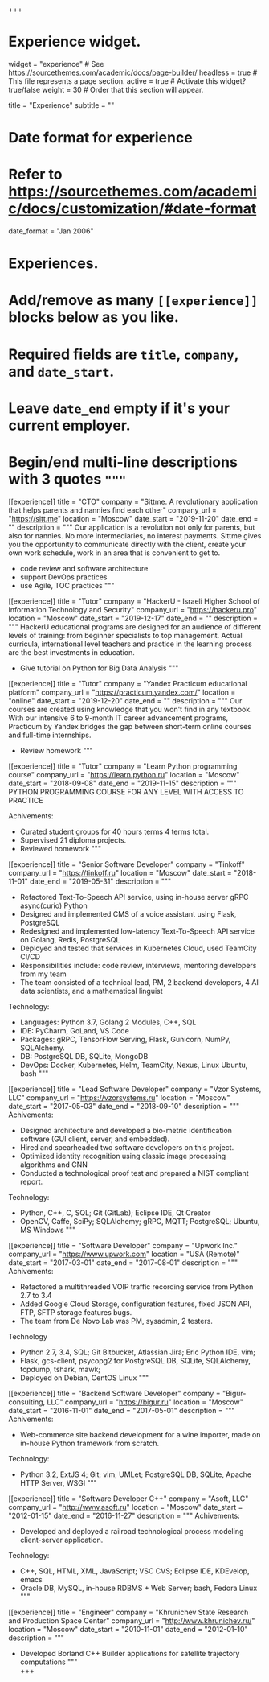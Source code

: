 +++
# Experience widget.
widget = "experience"  # See https://sourcethemes.com/academic/docs/page-builder/
headless = true  # This file represents a page section.
active = true  # Activate this widget? true/false
weight = 30  # Order that this section will appear.

title = "Experience"
subtitle = ""

# Date format for experience
#   Refer to https://sourcethemes.com/academic/docs/customization/#date-format
date_format = "Jan 2006"

# Experiences.
#   Add/remove as many `[[experience]]` blocks below as you like.
#   Required fields are `title`, `company`, and `date_start`.
#   Leave `date_end` empty if it's your current employer.
#   Begin/end multi-line descriptions with 3 quotes `"""`
[[experience]]
  title = "CTO"
  company = "Sittme. A revolutionary application that helps parents and nannies find each other"
  company_url = "https://sitt.me"
  location = "Moscow"
  date_start = "2019-11-20"
  date_end = ""
  description = """
  Our application is a revolution not only for parents, but also for nannies. No more intermediaries, no interest payments. Sittme gives you the opportunity to communicate directly with the client, create your own work schedule, work in an area that is convenient to get to.

  * code review and software architecture
  * support DevOps practices
  * use Agile, TOC practices
  """

[[experience]]
  title = "Tutor"
  company = "HackerU - Israeli Higher School of Information Technology and Security"
  company_url = "https://hackeru.pro"
  location = "Moscow"
  date_start = "2019-12-17"
  date_end = ""
  description = """
  HackerU educational programs are designed for an audience of different levels of training: from beginner specialists to top management. Actual curricula, international level teachers and practice in the learning process are the best investments in education.

  * Give tutorial on Python for Big Data Analysis
  """

[[experience]]
  title = "Tutor"
  company = "Yandex Practicum educational platform"
  company_url = "https://practicum.yandex.com/"
  location = "online"
  date_start = "2019-12-20"
  date_end = ""
  description = """
  Our courses are created using knowledge that you won't find in any textbook. With our intensive 6 to 9-month IT career advancement programs, Practicum by Yandex bridges the gap between short-term online courses and full-time internships.

  * Review homework
  """

[[experience]]
  title = "Tutor"
  company = "Learn Python programming course"
  company_url = "https://learn.python.ru"
  location = "Moscow"
  date_start = "2018-09-08"
  date_end = "2019-11-15"
  description = """
  PYTHON PROGRAMMING COURSE FOR ANY LEVEL WITH ACCESS TO PRACTICE

  Achivements:
  
  * Curated student groups for 40 hours terms 4 terms total.
  * Supervised 21 diploma projects.
  * Reviewed homework
  """

[[experience]]
  title = "Senior Software Developer"
  company = "Tinkoff"
  company_url = "https://tinkoff.ru"
  location = "Moscow"
  date_start = "2018-11-01"
  date_end = "2019-05-31"
  description = """

  * Refactored Text-To-Speech API service, using in-house server gRPC async(curio) Python
  * Designed and implemented CMS of a voice assistant using Flask, PostgreSQL
  * Redesigned and implemented low-latency Text-To-Speech API service on Golang, Redis, PostgreSQL
  * Deployed and tested that services in Kubernetes Cloud, used TeamCity CI/CD
  * Responsibilities include: code review, interviews, mentoring developers from my team
  * The team consisted of a technical lead, PM, 2 backend developers, 4 AI data scientists, and a mathematical linguist

  Technology:

  * Languages: Python 3.7, Golang 2 Modules, C++, SQL
  * IDE: PyCharm, GoLand, VS Code
  * Packages: gRPC, TensorFlow Serving, Flask, Gunicorn, NumPy, SQLAlchemy.
  * DB: PostgreSQL DB, SQLite, MongoDB
  * DevOps: Docker, Kubernetes, Helm, TeamCity, Nexus, Linux Ubuntu, bash
  """

[[experience]]
  title = "Lead Software Developer"
  company = "Vzor Systems, LLC"
  company_url = "https://vzorsystems.ru"
  location = "Moscow"
  date_start = "2017-05-03"
  date_end = "2018-09-10"
  description = """
  Achivements:

  * Designed architecture and developed a bio-metric identification software (GUI client, server, and embedded).
  * Hired and spearheaded two software developers on this project.
  * Optimized identity recognition using classic image processing algorithms and CNN
  * Conducted a technological proof test and prepared a NIST compliant report.

  Technology:

  * Python, C++, C, SQL; Git (GitLab); Eclipse IDE, Qt Creator
  * OpenCV, Caffe, SciPy; SQLAlchemy; gRPC, MQTT; PostgreSQL; Ubuntu, MS Windows
  """

[[experience]]
  title = "Software Developer"
  company = "Upwork Inc."
  company_url = "https://www.upwork.com"
  location = "USA (Remote)"
  date_start = "2017-03-01"
  date_end = "2017-08-01"
  description = """
  Achivements:

  * Refactored a multithreaded VOIP traffic recording service from Python 2.7 to 3.4
  * Added Google Cloud Storage, configuration features, fixed JSON API, FTP, SFTP storage features bugs.
  * The team from De Novo Lab was PM, sysadmin, 2 testers.

  Technology

  * Python 2.7, 3.4, SQL; Git Bitbucket, Atlassian Jira; Eric Python IDE, vim; 
  * Flask, gcs-client, psycopg2 for PostgreSQL DB, SQLite, SQLAlchemy, tcpdump, tshark, mawk; 
  * Deployed on Debian, CentOS Linux
  """  

[[experience]]
  title = "Backend Software Developer"
  company = "Bigur-consulting, LLC"
  company_url = "https://bigur.ru"
  location = "Moscow"
  date_start = "2016-11-01"
  date_end = "2017-05-01"
  description = """
  Achivements:
  
  * Web-commerce site backend development for a wine importer, made on in-house Python framework from scratch.

  Technology:

  * Python 3.2, ExtJS 4; Git; vim, UMLet; PostgreSQL DB, SQLite, Apache HTTP Server, WSGI
  """

[[experience]]
  title = "Software Developer C++"
  company = "Asoft, LLC"
  company_url = "http://www.asoft.ru"
  location = "Moscow"
  date_start = "2012-01-15"
  date_end = "2016-11-27"
  description = """
  Achivements:
  
  * Developed and deployed a railroad technological process modeling client-server application.

  Technology:

  * С++, SQL, HTML, XML, JavaScript; VSC CVS; Eclipse IDE, KDEvelop, emacs
  * Oracle DB, MySQL, in-house RDBMS + Web Server; bash, Fedora Linux
  """

[[experience]]
  title = "Engineer"
  company = "Khrunichev State Research and Production Space Center"
  company_url = "http://www.khrunichev.ru/"
  location = "Moscow"
  date_start = "2010-11-01"
  date_end = "2012-01-10"
  description = """
  * Developed Borland C++ Builder applications for satellite trajectory computations
  """    
+++
